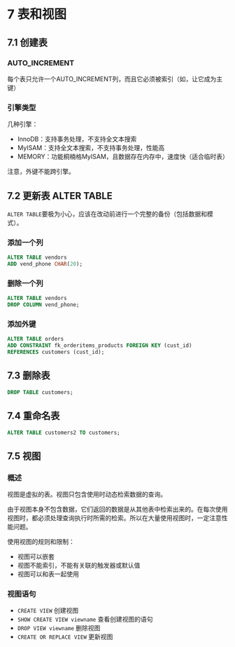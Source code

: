 # 7 表和视图

## 7.1 创建表

### AUTO_INCREMENT

每个表只允许一个AUTO_INCREMENT列，而且它必须被索引（如，让它成为主键）

### 引擎类型

几种引擎：

- InnoDB：支持事务处理，不支持全文本搜索
- MyISAM：支持全文本搜索，不支持事务处理，性能高
- MEMORY：功能桐楠格MyISAM，且数据存在内存中，速度快（适合临时表）

注意，外键不能跨引擎。

## 7.2 更新表 ALTER TABLE

`ALTER TABLE`要极为小心，应该在改动前进行一个完整的备份（包括数据和模式）。

### 添加一个列

```sql
ALTER TABLE vendors
ADD vend_phone CHAR(20);
```

### 删除一个列

```sql
ALTER TABLE vendors
DROP COLUMN vend_phone;
```

### 添加外键

```sql
ALTER TABLE orders
ADD CONSTRAINT fk_orderitems_products FOREIGN KEY (cust_id)
REFERENCES customers (cust_id);
```

## 7.3 删除表

```sql
DROP TABLE customers;
```

## 7.4 重命名表

```sql
ALTER TABLE customers2 TO customers;
```

## 7.5 视图

### 概述

视图是虚拟的表。视图只包含使用时动态检索数据的查询。

由于视图本身不包含数据，它们返回的数据是从其他表中检索出来的。在每次使用视图时，都必须处理查询执行时所需的检索。所以在大量使用视图时，一定注意性能问题。

使用视图的规则和限制：

- 视图可以嵌套
- 视图不能索引，不能有关联的触发器或默认值
- 视图可以和表一起使用

### 视图语句

- `CREATE VIEW` 创建视图
- `SHOW CREATE VIEW viewname` 查看创建视图的语句
- `DROP VIEW viewname` 删除视图
- `CREATE OR REPLACE VIEW` 更新视图


